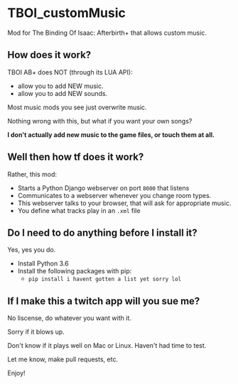 # TBOI_customMusic
Mod for The Binding Of Isaac: Afterbirth+ that allows custom music.

## How does it work?

 TBOI AB+ does NOT (through its LUA API):
 - allow you to add NEW music.
 - allow you to add NEW sounds.
 
Most music mods you see just overwrite music.

Nothing wrong with this, but what if you want your own songs? 

**I don't actually add new music to the game files, or touch them at all.**
## Well then how tf does it work?
Rather, this mod:
- Starts a Python Django webserver on port `8000` that listens
- Communicates to a webserver whenever you change room types.
- This webserver talks to your browser, that will ask for appropriate music.
- You define what tracks play in an `.xml` file

## Do I need to do anything before I install it?
Yes, yes you do.

- Install Python 3.6
- Install the following packages with pip:
    - `pip install i havent gotten a list yet sorry lol`

## If I make this a twitch app will you sue me?

No liscense, do whatever you want with it.

Sorry if it blows up.

Don't know if it plays well on Mac or Linux. Haven't had time to test.

Let me know, make pull requests, etc.

Enjoy!